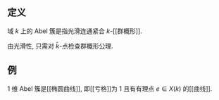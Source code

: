 
## 定义

域 $k$ 上的 Abel 簇是指光滑连通紧合 $k$-[[群概形]].

由光滑性, 只需对 $\bar k$-点检查群概形公理.

## 例

$1$ 维 Abel 簇是[[椭圆曲线]], 即[[亏格]]为 $1$ 且有有理点 $e\in X(k)$ 的[[曲线]].